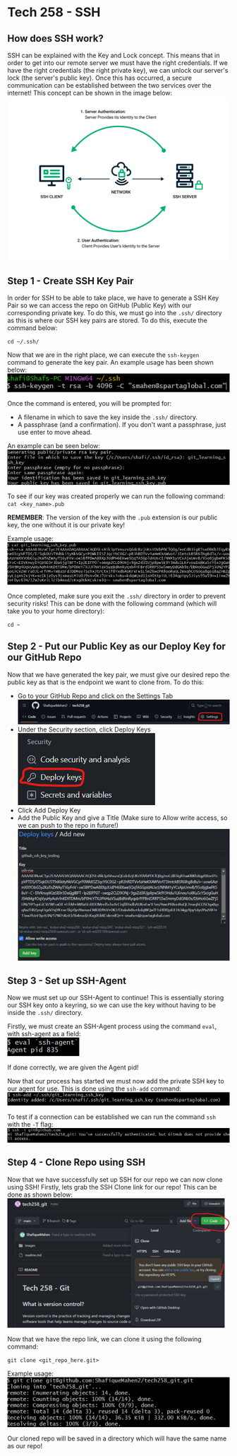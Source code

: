 # Tech 258 - SSH
## How does SSH work?
SSH can be explained with the Key and Lock concept. This means that in order to get into our remote server we must have the right credentials. If we have the right credentials (the right private key), we can unlock our server's lock (the server's public key). Once this has occurred, a secure communication can be established between the two services over the internet! This concept can be shown in the image below:
![ssh_explained_image.png](images/ssh_explained_image.png)
## Step 1 - Create SSH Key Pair
In order for SSH to be able to take place, we have to generate a SSH Key Pair so we can access the repo on GitHub (Public Key) with our corresponding private key. To do this, we must go into the `.ssh/` directory as this is where our SSH key pairs are stored. To do this, execute the command below:
```commandline
cd ~/.ssh/
```
Now that we are in the right place, we can execute the `ssh-keygen` command to generate the key pair. An example usage has been shown below:
![ssh_key_gen_command.png](images/ssh_key_gen_command.png)

Once the command is entered, you will be prompted for:

- A filename in which to save the key inside the `.ssh/` directory.
- A passphrase (and a confirmation). If you don't want a passphrase, just use enter to move ahead.

An example can be seen below:
![ssh_keys_setup.png](images/ssh_key_gen_setup.png)

To see if our key was created properly we can run the following command: <br>
`cat <key_name>.pub`

**REMEMBER**: The version of the key with the `.pub` extension is our public key, the one without it is our private key!

Example usage:
![ssh_public_key_example.png](images/ssh_public_key_example.png)

Once completed, make sure you exit the `.ssh/` directory in order to prevent security risks! This can be done with the following command (which will take you to your home directory):
```commandline
cd ~
```
## Step 2 - Put our Public Key as our Deploy Key for our GitHub Repo
Now that we have generated the key pair, we must give our desired repo the public key as that is the endpoint we want to clone from. To do this:

- Go to your GitHub Repo and click on the Settings Tab
![github_settings_tab.png](images/github_settings_tab.png)
- Under the Security section, click Deploy Keys
![github_deploy_key_tab.png](images/github_deploy_key_tab.png)
- Click Add Deploy Key
- Add the Public Key and give a Title (Make sure to Allow write access, so we can push to the repo in future!)
![](images/github_deploy_key_example.png)
## Step 3 - Set up SSH-Agent
Now we must set up our SSH-Agent to continue! This is essentially storing our SSH key onto a keyring, so we can use the key without having to be inside the `.ssh/` directory.

Firstly, we must create an SSH-Agent process using the command `eval`, with ssh-agent as a field: <br>
![ssh_agent_example.png](images/ssh_agent_example.png)

If done correctly, we are given the Agent pid!

Now that our process has started we must now add the private SSH key to our agent for use. This is done using the `ssh-add` command:
![ssh_add_example.png](images/ssh_add_example.png)

To test if a connection can be established we can run the command `ssh` with the `-T` flag:
![ssh_test_example.png](images/ssh_test_example.png)

## Step 4 - Clone Repo using SSH
Now that we have successfully set up SSH for our repo we can now clone using SSH! Firstly, lets grab the SSH Clone link for our repo! This can be done as shown below:
![git_clone_repo_link_example.png](images/git_clone_repo_link_example.png)

Now that we have the repo link, we can clone it using the following command:
```
git clone <git_repo_here.git>
```
Example usage:
![git_clone_example.png](images/git_clone_example.png)

Our cloned repo will be saved in a directory which will have the same name as our repo!